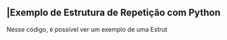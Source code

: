  ## |Exemplo de Estrutura de Repetição com Python 

   Nesse código, é possível ver um exemplo de uma Estrut
 

